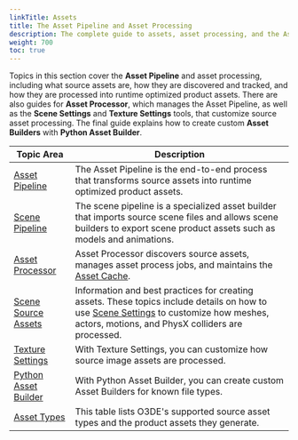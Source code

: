 ```yaml
---
linkTitle: Assets 
title: The Asset Pipeline and Asset Processing 
description: The complete guide to assets, asset processing, and the Asset Pipeline in Open 3D Engine (O3DE).
weight: 700
toc: true
---
```


Topics in this section cover the **Asset Pipeline** and asset processing, including what source assets are, how they are discovered and tracked, and how they are processed into runtime optimized product assets. There are also guides for **Asset Processor**, which manages the Asset Pipeline, as well as the **Scene Settings** and **Texture Settings** tools, that customize source asset processing. The final guide explains how to create custom **Asset Builders** with **Python Asset Builder**.

| Topic Area | Description |
| --- | --- |
| [Asset Pipeline](pipeline) | The Asset Pipeline is the end-to-end process that transforms source assets into runtime optimized product assets. |
| [Scene Pipeline](scene-pipeline) | The scene pipeline is a specialized asset builder that imports source scene files and allows scene builders to export scene product assets such as models and animations.  |
| [Asset Processor](asset-processor) | Asset Processor discovers source assets, manages asset process jobs, and maintains the [Asset Cache](pipeline/asset-cache). |
| [Scene Source Assets](scene-settings) | Information and best practices for creating assets. These topics include details on how to use [Scene Settings](scene-settings/scene-settings) to customize how meshes, actors, motions, and PhysX colliders are processed. |
| [Texture Settings](texture-settings) | With Texture Settings, you can customize how source image assets are processed. |
| [Python Asset Builder](builder) | With Python Asset Builder, you can create custom Asset Builders for known file types. |
| [Asset Types](asset-types) | This table lists O3DE's supported source asset types and the product assets they generate. |
